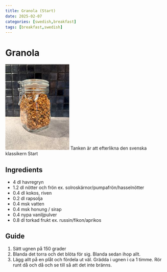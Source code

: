 ```yaml
---
title: Granola (Start)
date: 2025-02-07
categories: [swedish,breakfast]
tags: [breakfast,swedish]
---
```


# Granola
![Meatballs](images/granola.jpg)
Tanken är att efterlikna den svenska klassikern Start

## Ingredients
* 4 dl havregryn
* 1.2 dl nötter och frön ex. solroskärnor/pumpafrön/hasselnötter
* 0.4 dl kokos, riven
* 0.2 dl rapsolja
* 0.4 msk vatten
* 0.4 msk honung / sirap
* 0.4 nypa vaniljpulver
* 0.8 dl torkad frukt ex. russin/fikon/aprikos

## Guide
1. Sätt ugnen på 150 grader
1. Blanda det torra och det blöta för sig. Blanda sedan ihop allt.
2. Lägg allt på en plåt och fördela ut väl. Grädda i ugnen i ca 1 timme. Rör runt då och då och se till så att det inte bränns.
